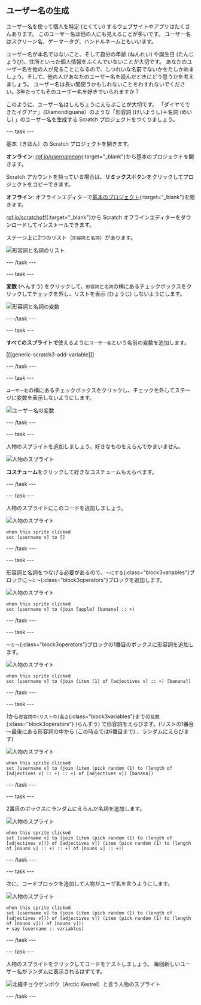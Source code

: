 ## ユーザー名の生成

ユーザー名を使って個人を特定 (とくてい) するウェブサイトやアプリはたくさんあります。 このユーザー名は他の人にも見えることが多いです。 ユーザー名はスクリーン名、ゲーマータグ、ハンドルネームともいいます。

ユーザー名が本名ではないこと、そして自分の年齢 (ねんれい) や誕生日 (たんじょうび)、住所といった個人情報をふくんでいないことが大切です。 あなたのユーザー名を他の人が見ることになるので、しつれいな名前でないかをたしかめましょう。そして、他の人があなたのユーザー名を読んだときにどう思うかを考えましょう。 ユーザー名は長い間使うかもしれないことをわすれないでください。3年たってもそのユーザー名を好きでいられますか？

このように、ユーザー名はしんちょうにえらぶことが大切です。 「ダイヤでできたイグアナ」（DiamondIguana）のような「形容詞 (けいようし)＋名詞 (めいし) 」のユーザー名を生成する Scratch プロジェクトをつくりましょう。

\--- task \---

基本（きほん）の Scratch プロジェクトを開きます。

**オンライン**: [rpf.io/usernameon](http://rpf.io/usernameon){:target="_blank"}から基本のプロジェクトを開きます。

Scratch アカウントを持っている場合は、**リミックス**ボタンをクリックしてプロジェクトをコピーできます。

**オフライン**: オフラインエディターで[基本のプロジェクト](http://rpf.io/p/en/username-generator-go){:target="_blank"}を開きます。

[rpf.io/scratchoff](http://rpf.io/scratchoff){:target="_blank"}から Scratch オフラインエディターをダウンロードしてインストールできます。

ステージ上に2つのリスト（`形容詞`と`名詞`）があります。

![形容詞と名詞のリスト](images/usernames-lists.png)

\--- /task \---

\--- task \---

**変数** (へんすう) をクリックして、`形容詞`と`名詞`の横にあるチェックボックスをクリックしてチェックを外し、リストを表示 (ひょうじ) しないようにします。

![形容詞と名詞の変数](images/usernames-hide.png)

\--- /task \---

\--- task \---

**すべてのスプライトで**使えるように`ユーザー名`という名前の変数を追加します。

[[[generic-scratch3-add-variable]]]

\--- /task \---

\--- task \---

`ユーザー名`の横にあるチェックボックスをクリックし、チェックを外してステージに変数を表示しないようにします。

![ユーザー名の変数](images/usernames-hide-variable.png)

\--- /task \---

\--- task \---

人物のスプライトを追加しましょう。好きなものをえらんでかまいません。

![人物のスプライト](images/usernames-person.png)

**コスチューム**をクリックして好きなコスチュームもえらべます。

\--- /task \---

\--- task \---

人物のスプライトにこのコードを追加しましょう。

![人物のスプライト](images/person-sprite.png)

```blocks3
when this sprite clicked
set [username v] to []
```

\--- /task \---

\--- task \---

形容詞と名詞をつなげる必要があるので、`〜にする`{:class="block3variables"}ブロックに`〜と〜`{:class="block3operators"}ブロックを追加します。

![人物のスプライト](images/person-sprite.png)

```blocks3
when this sprite clicked
set [username v] to (join [apple] [banana] :: +)
```

\--- /task \---

\--- task \---

`〜と〜`{:class="block3operators"}ブロックの1番目のボックスに形容詞を追加します。

![人物のスプライト](images/person-sprite.png)

```blocks3
when this sprite clicked
set [username v] to (join (item (1) of [adjectives v] :: +) [banana])
```

\--- /task \---

\--- task \---

1から`形容詞の(リストの)長さ`{:class="block3variables"}までの`乱数`{:class="block3operators"} (らんすう) で形容詞をえらびます。(リストの1番目～最後にある形容詞の中から (この時点では6番目まで) 、ランダムにえらびます)

![人物のスプライト](images/person-sprite.png)

```blocks3
when this sprite clicked
set [username v] to (join (item (pick random (1) to (length of [adjectives v] :: +) :: +) of [adjectives v]) [banana])
```

\--- /task \---

\--- task \---

2番目のボックスにランダムにえらんだ名詞を追加します。

![人物のスプライト](images/person-sprite.png)

```blocks3
when this sprite clicked
set [username v] to (join (item (pick random (1) to (length of [adjectives v])) of [adjectives v]) (item (pick random (1) to (length of [nouns v] :: +) :: +) of [nouns v] :: +))
```

\--- /task \---

\--- task \---

次に、コードブロックを追加して人物がユーザ名を言うようにします。

![人物のスプライト](images/person-sprite.png)

```blocks3
when this sprite clicked
set [username v] to (join (item (pick random (1) to (length of [adjectives v])) of [adjectives v]) (item (pick random (1) to (length of [nouns v])) of [nouns v]))
+ say (username :: variables)
```

\--- /task \---

\--- task \---

人物のスプライトをクリックしてコードをテストしましょう。 毎回新しいユーザー名がランダムに表示されるはずです。

![北極チョウゲンボウ（Arctic Kestrel）と言う人物のスプライト](images/usernames-click.png)

\--- /task \---